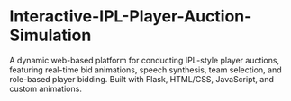 # Interactive-IPL-Player-Auction-Simulation
A dynamic web-based platform for conducting IPL-style player auctions, featuring real-time bid animations, speech synthesis, team selection, and role-based player bidding. Built with Flask, HTML/CSS, JavaScript, and custom animations.
